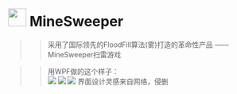 <img src="https://github.com/UEMion/WPF/raw/master/MineSweeper/Assets/MineSweeperIcon.ico" width="36"/> MineSweeper
====================

>> 采用了国际领先的FloodFill算法(雾)打造的革命性产品 —— MineSweeper扫雷游戏 </br>

>> 用WPF做的这个样子：</br>
>> ![](https://github.com/UEMion/WPF/raw/master/MineSweeper/Assets/1.png)
>> ![](https://github.com/UEMion/WPF/raw/master/MineSweeper/Assets/2.png)
>> ![](https://github.com/UEMion/WPF/raw/master/MineSweeper/Assets/3.png)
界面设计灵感来自网络，侵删
